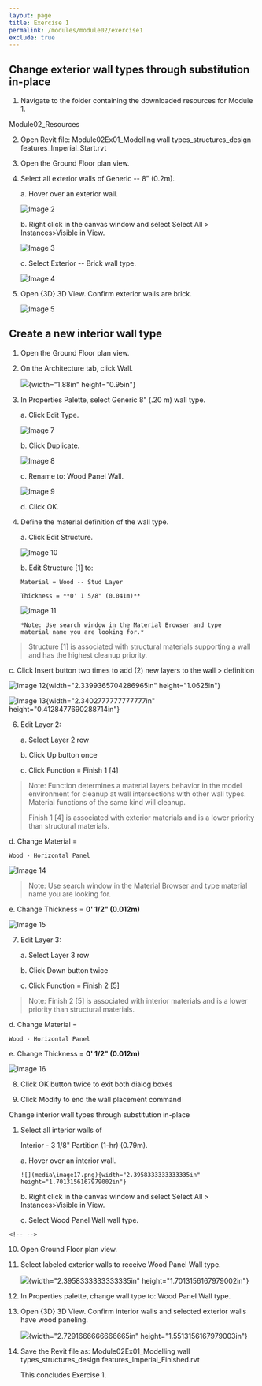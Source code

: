 ```yaml
---
layout: page
title: Exercise 1
permalink: /modules/module02/exercise1
exclude: true
---
```


## Change exterior wall types through substitution in-place

1.  Navigate to the folder containing the downloaded resources for
    Module 1.

Module02_Resources

2.  Open Revit file: Module02Ex01_Modelling wall types_structures_design
    features_Imperial_Start.rvt

3.  Open the Ground Floor plan view.

4.  Select all exterior walls of Generic -- 8" (0.2m).

    a.  Hover over an exterior wall.

    ![Image 2](media\image2.png)

    b.  Right click in the canvas window and select Select All
        > Instances\>Visible in View.

    ![Image 3](media\image3.png)

    c.  Select Exterior -- Brick wall type.

    ![Image 4](media\image4.png)

5.  Open {3D} 3D View. Confirm exterior walls are brick.

    ![Image 5 ](media\image5.png)

## Create a new interior wall type

1.  Open the Ground Floor plan view.

1.  On the Architecture tab, click Wall.

    ![](media\image6.png){width="1.88in" height="0.95in"}

2.  In Properties Palette, select Generic 8\" (.20 m) wall type.

    a.  Click Edit Type.

    ![Image 7](media\image7.png)

    b.  Click Duplicate.

    ![Image 8](media\image8.png)

    c.  Rename to: Wood Panel Wall.

    ![Image 9](media\image9.png)

    d.  Click OK.

3.  Define the material definition of the wall type.

    a.  Click Edit Structure.

    ![Image 10](media\image10.png)

    b.  Edit Structure \[1\] to:

        Material = Wood -- Stud Layer

        Thickness = **0' 1 5/8" (0.041m)**

    ![Image 11](media\image11.png)

        *Note: Use search window in the Material Browser and type
        material name you are looking for.*

> Structure \[1\] is associated with structural materials supporting a
> wall and has the highest cleanup priority.

c.  Click Insert button two times to add (2) new layers to the wall
    > definition

![Image 12](media\image12.png){width="2.3399365704286965in"
    height="1.0625in"}

![Image 13](media\image13.png){width="2.3402777777777777in"
    height="0.4128477690288714in"}

6.  Edit Layer 2:

    a.  Select Layer 2 row

    b.  Click Up button once

    c.  Click Function = Finish 1 \[4\]

> Note: Function determines a material layers behavior in the model
> environment for cleanup at wall intersections with other wall types.
> Material functions of the same kind will cleanup.
>
> Finish 1 \[4\] is associated with exterior materials and is a lower
> priority than structural materials.

d.  Change Material =

    Wood - Horizontal Panel

![Image 14](media\image14.png)

> Note: Use search window in the Material Browser and type material name
> you are looking for.

e.  Change Thickness = **0' 1/2" (0.012m)**

![Image 15](media\image15.png)


7.  Edit Layer 3:

    a.  Select Layer 3 row

    b.  Click Down button twice

    c.  Click Function = Finish 2 \[5\]

> Note: Finish 2 \[5\] is associated with interior materials and is a
> lower priority than structural materials.

d.  Change Material =

    Wood - Horizontal Panel

e.  Change Thickness = **0' 1/2" (0.012m)**

![Image 16](media\image16.png)


8.  Click OK button twice to exit both dialog boxes

9.  Click Modify to end the wall placement command

Change interior wall types through substitution in-place

1.  Select all interior walls of

    Interior - 3 1/8\" Partition (1-hr) (0.79m).

    a.  Hover over an interior wall.

        ![](media\image17.png){width="2.3958333333333335in"
        height="1.7013156167979002in"}

    b.  Right click in the canvas window and select Select All
        > Instances\>Visible in View.

    c.  Select Wood Panel Wall wall type.

```{=html}
<!-- -->
```
10. Open Ground Floor plan view.

11. Select labeled exterior walls to receive Wood Panel Wall type.

    ![](media\image18.png){width="2.3958333333333335in"
    height="1.7013156167979002in"}

12. In Properties palette, change wall type to: Wood Panel Wall type.

13. Open {3D} 3D View. Confirm interior walls and selected exterior
    walls have wood paneling.

    ![](media\image19.png){width="2.7291666666666665in"
    height="1.5513156167979003in"}

14. Save the Revit file as: Module02Ex01_Modelling wall
    types_structures_design features_Imperial_Finished.rvt

    This concludes Exercise 1.

